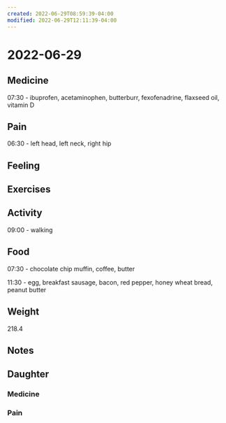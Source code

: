 ```yaml
---
created: 2022-06-29T08:59:39-04:00
modified: 2022-06-29T12:11:39-04:00
---
```


# 2022-06-29

## Medicine

07:30 - ibuprofen, acetaminophen, butterburr, fexofenadrine, flaxseed oil, vitamin D 

## Pain

06:30 - left head, left neck, right hip


## Feeling


## Exercises


## Activity

09:00 - walking


## Food

07:30 - chocolate chip muffin, coffee, butter 

11:30 - egg, breakfast sausage, bacon, red pepper, honey wheat bread, peanut butter 

## Weight

218.4


## Notes


## Daughter

### Medicine


### Pain
